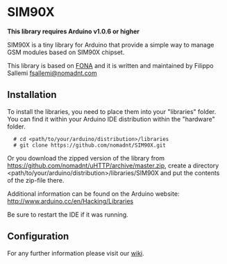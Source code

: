 SIM90X
=====

**This library requires Arduino v1.0.6 or higher**

SIM90X is a tiny library for Arduino that provide a simple way to manage GSM modules based on SIM90X chipset.

This library is based on [FONA](https://github.com/adafruit/Adafruit_FONA_Library) and it is written and maintained
by Filippo Sallemi <fsallemi@nomadnt.com>

Installation
--

To install the libraries, you need to place them into your "libraries" folder. You can find it within your Arduino IDE distribution within the "hardware" folder.

```
  # cd <path/to/your/arduino/distribution>/libraries
  # git clone https://github.com/nomadnt/SIM90X.git
```
Or you download the zipped version of the library from https://github.com/nomadnt/uHTTP/archive/master.zip, create a directory <path/to/your/arduino/distribution>/libraries/SIM90X and put the contents of the zip-file there.

Additional information can be found on the Arduino website: http://www.arduino.cc/en/Hacking/Libraries

Be sure to restart the IDE if it was running.

Configuration
--

For any further information please visit our [wiki](https://github.com/nomadnt/SIM90X/wiki).
